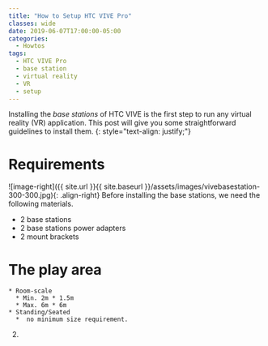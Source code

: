 ```yaml
---
title: "How to Setup HTC VIVE Pro"
classes: wide
date: 2019-06-07T17:00:00-05:00
categories:
  - Howtos
tags:
  - HTC VIVE Pro
  - base station
  - virtual reality
  - VR
  - setup
---
```

Installing the _base stations_ of HTC VIVE is the first step to run any virtual reality (VR) application. This post will give you some straightforward guidelines to install them.
{: style="text-align: justify;"}
# Requirements
![image-right]({{ site.url }}{{ site.baseurl }}/assets/images/vivebasestation-300-300.jpg){: .align-right}
Before installing the base stations, we need the following materials.  
* 2 base stations
* 2 base stations power adapters
* 2 mount brackets

# The play area

    * Room-scale
      * Min. 2m * 1.5m
      * Max. 6m * 6m
    * Standing/Seated
      *  no minimum size requirement.
2.  
